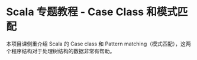 # Scala 专题教程 - Case Class 和模式匹配

本项目课侧重介绍 Scala 的 Case class 和 Pattern matching（模式匹配），这两个程序结构对于处理树结构的数据非常有帮助。